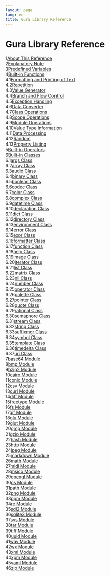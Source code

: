 ```yaml
---
layout: page
lang: en
title: Gura Library Reference
---
```


<h1>Gura Library Reference</h1>

<div><span class="toc-index-1">1</span><a href="chapter-01.html#anchor-1">About This Reference</a></div>
<div><span class="toc-index-1">2</span><a href="chapter-02.html#anchor-2">Explanatory Note</a></div>
<div><span class="toc-index-1">3</span><a href="chapter-03.html#anchor-3">Predefined Variables</a></div>
<div><span class="toc-index-1">4</span><a href="chapter-04.html#anchor-4">Built-in Functions</a></div>
<div><span class="toc-index-2">4.1</span><a href="chapter-04.html#anchor-4-1">Formatting and Printing of Text</a></div>
<div><span class="toc-index-2">4.2</span><a href="chapter-04.html#anchor-4-2">Repetition</a></div>
<div><span class="toc-index-2">4.3</span><a href="chapter-04.html#anchor-4-3">Value Generator</a></div>
<div><span class="toc-index-2">4.4</span><a href="chapter-04.html#anchor-4-4">Branch and Flow Control</a></div>
<div><span class="toc-index-2">4.5</span><a href="chapter-04.html#anchor-4-5">Exception Handling</a></div>
<div><span class="toc-index-2">4.6</span><a href="chapter-04.html#anchor-4-6">Data Converter</a></div>
<div><span class="toc-index-2">4.7</span><a href="chapter-04.html#anchor-4-7">Class Operations</a></div>
<div><span class="toc-index-2">4.8</span><a href="chapter-04.html#anchor-4-8">Scope Operations</a></div>
<div><span class="toc-index-2">4.9</span><a href="chapter-04.html#anchor-4-9">Module Operations</a></div>
<div><span class="toc-index-2">4.10</span><a href="chapter-04.html#anchor-4-10">Value Type Information</a></div>
<div><span class="toc-index-2">4.11</span><a href="chapter-04.html#anchor-4-11">Data Processing</a></div>
<div><span class="toc-index-2">4.12</span><a href="chapter-04.html#anchor-4-12">Random</a></div>
<div><span class="toc-index-2">4.13</span><a href="chapter-04.html#anchor-4-13">Property Listing</a></div>
<div><span class="toc-index-1">5</span><a href="chapter-05.html#anchor-5">Built-in Operators</a></div>
<div><span class="toc-index-1">6</span><a href="chapter-06.html#anchor-6">Built-in Classes</a></div>
<div><span class="toc-index-2">6.1</span><a href="chapter-06.html#anchor-6-1">args Class</a></div>
<div><span class="toc-index-2">6.2</span><a href="chapter-06.html#anchor-6-2">array Class</a></div>
<div><span class="toc-index-2">6.3</span><a href="chapter-06.html#anchor-6-3">audio Class</a></div>
<div><span class="toc-index-2">6.4</span><a href="chapter-06.html#anchor-6-4">binary Class</a></div>
<div><span class="toc-index-2">6.5</span><a href="chapter-06.html#anchor-6-5">boolean Class</a></div>
<div><span class="toc-index-2">6.6</span><a href="chapter-06.html#anchor-6-6">codec Class</a></div>
<div><span class="toc-index-2">6.7</span><a href="chapter-06.html#anchor-6-7">color Class</a></div>
<div><span class="toc-index-2">6.8</span><a href="chapter-06.html#anchor-6-8">complex Class</a></div>
<div><span class="toc-index-2">6.9</span><a href="chapter-06.html#anchor-6-9">datetime Class</a></div>
<div><span class="toc-index-2">6.10</span><a href="chapter-06.html#anchor-6-10">declaration Class</a></div>
<div><span class="toc-index-2">6.11</span><a href="chapter-06.html#anchor-6-11">dict Class</a></div>
<div><span class="toc-index-2">6.12</span><a href="chapter-06.html#anchor-6-12">directory Class</a></div>
<div><span class="toc-index-2">6.13</span><a href="chapter-06.html#anchor-6-13">environment Class</a></div>
<div><span class="toc-index-2">6.14</span><a href="chapter-06.html#anchor-6-14">error Class</a></div>
<div><span class="toc-index-2">6.15</span><a href="chapter-06.html#anchor-6-15">expr Class</a></div>
<div><span class="toc-index-2">6.16</span><a href="chapter-06.html#anchor-6-16">formatter Class</a></div>
<div><span class="toc-index-2">6.17</span><a href="chapter-06.html#anchor-6-17">function Class</a></div>
<div><span class="toc-index-2">6.18</span><a href="chapter-06.html#anchor-6-18">help Class</a></div>
<div><span class="toc-index-2">6.19</span><a href="chapter-06.html#anchor-6-19">image Class</a></div>
<div><span class="toc-index-2">6.20</span><a href="chapter-06.html#anchor-6-20">iterator Class</a></div>
<div><span class="toc-index-2">6.21</span><a href="chapter-06.html#anchor-6-21">list Class</a></div>
<div><span class="toc-index-2">6.22</span><a href="chapter-06.html#anchor-6-22">matrix Class</a></div>
<div><span class="toc-index-2">6.23</span><a href="chapter-06.html#anchor-6-23">nil Class</a></div>
<div><span class="toc-index-2">6.24</span><a href="chapter-06.html#anchor-6-24">number Class</a></div>
<div><span class="toc-index-2">6.25</span><a href="chapter-06.html#anchor-6-25">operator Class</a></div>
<div><span class="toc-index-2">6.26</span><a href="chapter-06.html#anchor-6-26">palette Class</a></div>
<div><span class="toc-index-2">6.27</span><a href="chapter-06.html#anchor-6-27">pointer Class</a></div>
<div><span class="toc-index-2">6.28</span><a href="chapter-06.html#anchor-6-28">quote Class</a></div>
<div><span class="toc-index-2">6.29</span><a href="chapter-06.html#anchor-6-29">rational Class</a></div>
<div><span class="toc-index-2">6.30</span><a href="chapter-06.html#anchor-6-30">semaphore Class</a></div>
<div><span class="toc-index-2">6.31</span><a href="chapter-06.html#anchor-6-31">stream Class</a></div>
<div><span class="toc-index-2">6.32</span><a href="chapter-06.html#anchor-6-32">string Class</a></div>
<div><span class="toc-index-2">6.33</span><a href="chapter-06.html#anchor-6-33">suffixmgr Class</a></div>
<div><span class="toc-index-2">6.34</span><a href="chapter-06.html#anchor-6-34">symbol Class</a></div>
<div><span class="toc-index-2">6.35</span><a href="chapter-06.html#anchor-6-35">template Class</a></div>
<div><span class="toc-index-2">6.36</span><a href="chapter-06.html#anchor-6-36">timedelta Class</a></div>
<div><span class="toc-index-2">6.37</span><a href="chapter-06.html#anchor-6-37">uri Class</a></div>
<div><span class="toc-index-1">7</span><a href="chapter-07.html#anchor-7">base64 Module</a></div>
<div><span class="toc-index-1">8</span><a href="chapter-08.html#anchor-8">bmp Module</a></div>
<div><span class="toc-index-1">9</span><a href="chapter-09.html#anchor-9">bzip2 Module</a></div>
<div><span class="toc-index-1">10</span><a href="chapter-10.html#anchor-10">cairo Module</a></div>
<div><span class="toc-index-1">11</span><a href="chapter-11.html#anchor-11">conio Module</a></div>
<div><span class="toc-index-1">12</span><a href="chapter-12.html#anchor-12">csv Module</a></div>
<div><span class="toc-index-1">13</span><a href="chapter-13.html#anchor-13">curl Module</a></div>
<div><span class="toc-index-1">14</span><a href="chapter-14.html#anchor-14">diff Module</a></div>
<div><span class="toc-index-1">15</span><a href="chapter-15.html#anchor-15">freetype Module</a></div>
<div><span class="toc-index-1">16</span><a href="chapter-16.html#anchor-16">fs Module</a></div>
<div><span class="toc-index-1">17</span><a href="chapter-17.html#anchor-17">gif Module</a></div>
<div><span class="toc-index-1">18</span><a href="chapter-18.html#anchor-18">glu Module</a></div>
<div><span class="toc-index-1">19</span><a href="chapter-19.html#anchor-19">glut Module</a></div>
<div><span class="toc-index-1">20</span><a href="chapter-20.html#anchor-20">gmp Module</a></div>
<div><span class="toc-index-1">21</span><a href="chapter-21.html#anchor-21">gzip Module</a></div>
<div><span class="toc-index-1">22</span><a href="chapter-22.html#anchor-22">hash Module</a></div>
<div><span class="toc-index-1">23</span><a href="chapter-23.html#anchor-23">http Module</a></div>
<div><span class="toc-index-1">24</span><a href="chapter-24.html#anchor-24">jpeg Module</a></div>
<div><span class="toc-index-1">25</span><a href="chapter-25.html#anchor-25">markdown Module</a></div>
<div><span class="toc-index-1">26</span><a href="chapter-26.html#anchor-26">math Module</a></div>
<div><span class="toc-index-1">27</span><a href="chapter-27.html#anchor-27">midi Module</a></div>
<div><span class="toc-index-1">28</span><a href="chapter-28.html#anchor-28">msico Module</a></div>
<div><span class="toc-index-1">29</span><a href="chapter-29.html#anchor-29">opengl Module</a></div>
<div><span class="toc-index-1">30</span><a href="chapter-30.html#anchor-30">os Module</a></div>
<div><span class="toc-index-1">31</span><a href="chapter-31.html#anchor-31">path Module</a></div>
<div><span class="toc-index-1">32</span><a href="chapter-32.html#anchor-32">png Module</a></div>
<div><span class="toc-index-1">33</span><a href="chapter-33.html#anchor-33">ppm Module</a></div>
<div><span class="toc-index-1">34</span><a href="chapter-34.html#anchor-34">re Module</a></div>
<div><span class="toc-index-1">35</span><a href="chapter-35.html#anchor-35">sdl2 Module</a></div>
<div><span class="toc-index-1">36</span><a href="chapter-36.html#anchor-36">sqlite3 Module</a></div>
<div><span class="toc-index-1">37</span><a href="chapter-37.html#anchor-37">sys Module</a></div>
<div><span class="toc-index-1">38</span><a href="chapter-38.html#anchor-38">tar Module</a></div>
<div><span class="toc-index-1">39</span><a href="chapter-39.html#anchor-39">tiff Module</a></div>
<div><span class="toc-index-1">40</span><a href="chapter-40.html#anchor-40">uuid Module</a></div>
<div><span class="toc-index-1">41</span><a href="chapter-41.html#anchor-41">wav Module</a></div>
<div><span class="toc-index-1">42</span><a href="chapter-42.html#anchor-42">wx Module</a></div>
<div><span class="toc-index-1">43</span><a href="chapter-43.html#anchor-43">xml Module</a></div>
<div><span class="toc-index-1">44</span><a href="chapter-44.html#anchor-44">xpm Module</a></div>
<div><span class="toc-index-1">45</span><a href="chapter-45.html#anchor-45">yaml Module</a></div>
<div><span class="toc-index-1">46</span><a href="chapter-46.html#anchor-46">zip Module</a></div>
<p />
